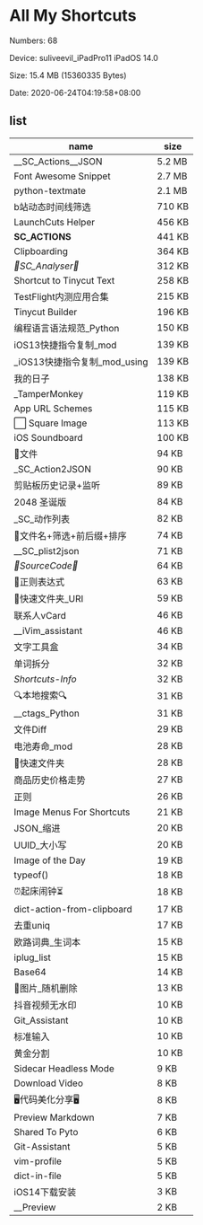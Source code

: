 # All My Shortcuts

Numbers:	68	

Device:		suliveevil_iPadPro11	iPadOS 14.0

Size:		15.4 MB (15360335 Bytes)

Date:		2020-06-24T04:19:58+08:00

## list

| name                         | size   |
|------------------------------|--------|
| __SC_Actions__JSON           | 5.2 MB |
| Font Awesome Snippet         | 2.7 MB |
| python-textmate              | 2.1 MB |
| b站动态时间线筛选            | 710 KB |
| LaunchCuts Helper            | 456 KB |
| __SC_ACTIONS__               | 441 KB |
| Clipboarding                 | 364 KB |
| _🔬SC_Analyser🔬_            | 312 KB |
| Shortcut to Tinycut Text     | 258 KB |
| TestFlight内测应用合集       | 215 KB |
| Tinycut Builder              | 196 KB |
| 编程语言语法规范_Python      | 150 KB |
| iOS13快捷指令复制_mod        | 139 KB |
| _iOS13快捷指令复制_mod_using | 139 KB |
| 我的日子                     | 138 KB |
| _TamperMonkey                | 119 KB |
| App URL Schemes              | 115 KB |
| ⬜ Square Image              | 113 KB |
| iOS Soundboard               | 100 KB |
| 📃文件                       | 94 KB  |
| _SC_Action2JSON              | 90 KB  |
| 剪贴板历史记录+监听          | 89 KB  |
| 2048 圣诞版                  | 84 KB  |
| _SC_动作列表                 | 82 KB  |
| 📃文件名+筛选+前后缀+排序    | 74 KB  |
| __SC_plist2json              | 71 KB  |
| _🔄SourceCode🔄_             | 64 KB  |
| 🔎正则表达式                 | 63 KB  |
| 📁快速文件夹_URI             | 59 KB  |
| 联系人vCard                  | 46 KB  |
| __iVim_assistant             | 46 KB  |
| 文字工具盒                   | 34 KB  |
| 单词拆分                     | 32 KB  |
| _Shortcuts-Info_             | 32 KB  |
| 🔍本地搜索🔍                 | 31 KB  |
| __ctags_Python               | 31 KB  |
| 文件Diff                     | 29 KB  |
| 电池寿命_mod                 | 28 KB  |
| 📁快速文件夹                 | 28 KB  |
| 商品历史价格走势             | 27 KB  |
| 正则                         | 26 KB  |
| Image Menus For Shortcuts    | 21 KB  |
| JSON_缩进                    | 20 KB  |
| UUID_大小写                  | 20 KB  |
| Image of the Day             | 19 KB  |
| typeof()                     | 18 KB  |
| ⏰起床闹钟⏳                 | 18 KB  |
| dict-action-from-clipboard   | 17 KB  |
| 去重uniq                     | 17 KB  |
| 欧路词典_生词本              | 15 KB  |
| iplug_list                   | 15 KB  |
| Base64                       | 14 KB  |
| 🌁图片_随机删除              | 13 KB  |
| 抖音视频无水印               | 10 KB  |
| Git_Assistant                | 10 KB  |
| 标准输入                     | 10 KB  |
| 黄金分割                     | 10 KB  |
| Sidecar Headless Mode        | 9 KB   |
| Download Video               | 8 KB   |
| 🖥代码美化分享🖥             | 8 KB   |
| Preview Markdown             | 7 KB   |
| Shared To Pyto               | 6 KB   |
| Git-Assistant                | 5 KB   |
| vim-profile                  | 5 KB   |
| dict-in-file                 | 5 KB   |
| iOS14下载安装                | 3 KB   |
| __Preview                    | 2 KB   |






